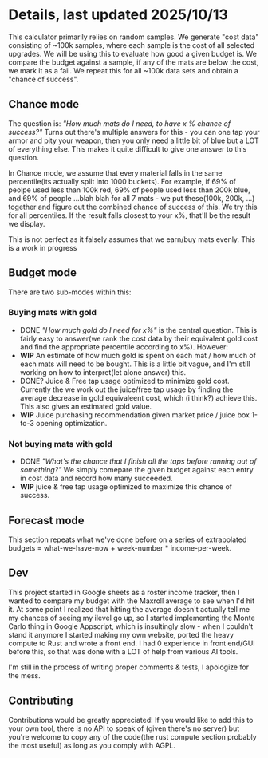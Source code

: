 # Details, last updated 2025/10/13

This calculator primarily relies on random samples. We generate "cost data" consisting of ~100k samples, where each sample is the cost of all selected upgrades. We will be using this to evaluate how good a given budget is. We compare the budget against a sample, if any of the mats are below the cost, we mark it as a fail. We repeat this for all ~100k data sets and obtain a "chance of success".

## Chance mode

The question is: *"How much mats do I need, to have x % chance of success?"* Turns out there's multiple answers for this - you can one tap your armor and pity your weapon, then you only need a little bit of blue but a LOT of everything else. This makes it quite difficult to give one answer to this question.

In Chance mode, we assume that every material falls in the same percentile(its actually split into 1000 buckets). For example, if 69% of peolpe used less than 100k red, 69% of people used less than 200k blue, and 69% of people ...blah blah for all 7 mats - we put these(100k, 200k, ...) together and figure out the combined chance of success of this. We try this for all percentiles. If the result falls closest to your x%, that'll be the result we display.

This is not perfect as it falsely assumes that we earn/buy mats evenly. This is a work in progress

## Budget mode

There are two sub-modes within this:

### Buying mats with gold

- DONE *"How much gold do I need for x%"* is the central question. This is fairly easy to answer(we rank the cost data by their equivalent gold cost and find the appropriate percentile according to x%). However:
- **WIP** An estimate of how much gold is spent on each mat / how much of each mats will need to be bought. This is a little bit vague, and I'm still working on how to interpret(let alone answer) this.
- DONE? Juice & Free tap usage optimized to minimize gold cost. Currently the we work out the juice/free tap usage by finding the average decrease in gold equivaleent cost, which (i think?) achieve this. This also gives an estimated gold value.
- **WIP** Juice purchasing recommendation given market price / juice box 1-to-3 opening optimization.

### Not buying mats with gold

- DONE *"What's the chance that I finish all the taps before running out of something?"* We simply comepare the given budget against each entry in cost data and record how many succeeded.
- **WIP** juice & free tap usage optimized to maximize this chance of success.

## Forecast mode

This section repeats what we've done before on a series of extrapolated budgets = what-we-have-now + week-number * income-per-week.

## Dev

This project started in Google sheets as a roster income tracker, then I wanted to compare my budget with the Maxroll average to see when I'd hit it. At some point I realized that hitting the average doesn't actually tell me my chances of seeing my ilevel go up, so I started implementing the Monte Carlo thing in Google Appscript, which is insultingly slow - when I couldn't stand it anymore I started making my own website, ported the heavy compute to Rust and wrote a front end. I had 0 experience in front end/GUI before this, so that was done with a LOT of help from various AI tools.

I'm still in the process of writing proper comments & tests, I apologize for the mess.

## Contributing

Contributions would be greatly appreciated! If you would like to add this to your own tool, there is no API to speak of (given there's no server) but you're welcome to copy any of the code(the rust compute section probably the most useful) as long as you comply with AGPL.
